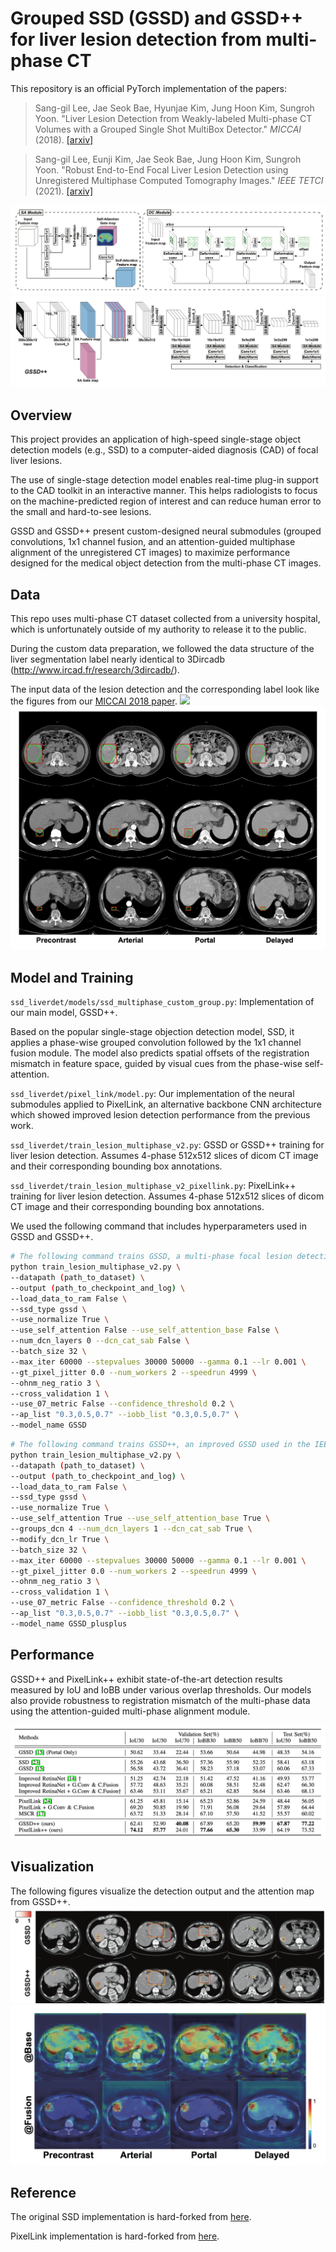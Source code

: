 # Grouped SSD (GSSD) and GSSD++ for liver lesion detection from multi-phase CT

This repository is an official PyTorch implementation of the papers:

> Sang-gil Lee, Jae Seok Bae, Hyunjae Kim, Jung Hoon Kim, Sungroh Yoon. "Liver Lesion Detection from Weakly-labeled Multi-phase CT Volumes with a Grouped Single Shot MultiBox Detector." _MICCAI_ (2018).
>[[arxiv]](https://arxiv.org/abs/1807.00436)
>

> Sang-gil Lee, Eunji Kim, Jae Seok Bae, Jung Hoon Kim, Sungroh Yoon. "Robust End-to-End Focal Liver Lesion Detection using Unregistered Multiphase Computed Tomography Images." _IEEE TETCI_ (2021).
>[[arxiv]](https://arxiv.org/abs/2112.01535)
>
>

![](./pics/gssdpp5.png)
![](./pics/gssdpp1.png)

## Overview
This project provides an application of high-speed single-stage object detection models (e.g., SSD) to a computer-aided diagnosis (CAD) of focal liver lesions.

The use of single-stage detection model enables real-time plug-in support to the CAD toolkit in an interactive manner. This helps radiologists to focus on the machine-predicted region of interest and can reduce human error to the small and hard-to-see lesions.

GSSD and GSSD++ present custom-designed neural submodules (grouped convolutions, 1x1 channel fusion, and an attention-guided multiphase alignment of the unregistered CT images) to maximize performance designed for the medical object detection from the multi-phase CT images.


## Data

This repo uses multi-phase CT dataset collected from a university hospital, which is unfortunately outside of my authority to release it to the public.

During the custom data preparation, we followed the data structure of the liver segmentation label nearly identical to 3Dircadb (http://www.ircad.fr/research/3dircadb/).

The input data of the lesion detection and the corresponding label look like the figures from our [MICCAI 2018 paper](https://arxiv.org/abs/1807.00436).
![](./pics/figure1.png)
![](./pics/gssdpp6.png)


## Model and Training 

`ssd_liverdet/models/ssd_multiphase_custom_group.py`: Implementation of our main model, GSSD++.

Based on the popular single-stage objection detection model, SSD, it applies a phase-wise grouped convolution followed by the 1x1 channel fusion module. The model also predicts spatial offsets of the registration mismatch in feature space, guided by visual cues from the phase-wise self-attention.

`ssd_liverdet/pixel_link/model.py`: Our implementation of the neural submodules applied to PixelLink, an alternative backbone CNN architecture which showed improved lesion detection performance from the previous work.

`ssd_liverdet/train_lesion_multiphase_v2.py`: GSSD or GSSD++ training for liver lesion detection. Assumes 4-phase 512x512 slices of dicom CT image and their corresponding bounding box annotations.

`ssd_liverdet/train_lesion_multiphase_v2_pixellink.py`: PixelLink++ training for liver lesion detection. Assumes 4-phase 512x512 slices of dicom CT image and their corresponding bounding box annotations.


We used the following command that includes hyperparameters used in GSSD and GSSD++.

```bash
# The following command trains GSSD, a multi-phase focal lesion detection model used in the MICCAI 2018 paper.
python train_lesion_multiphase_v2.py \
--datapath (path_to_dataset) \
--output (path_to_checkpoint_and_log) \
--load_data_to_ram False \
--ssd_type gssd \
--use_normalize True \
--use_self_attention False --use_self_attention_base False \
--num_dcn_layers 0 --dcn_cat_sab False \
--batch_size 32 \
--max_iter 60000 --stepvalues 30000 50000 --gamma 0.1 --lr 0.001 \
--gt_pixel_jitter 0.0 --num_workers 2 --speedrun 4999 \
--ohnm_neg_ratio 3 \
--cross_validation 1 \
--use_07_metric False --confidence_threshold 0.2 \
--ap_list "0.3,0.5,0.7" --iobb_list "0.3,0.5,0.7" \
--model_name GSSD
```

```bash
# The following command trains GSSD++, an improved GSSD used in the IEEE TETCI 2021 paper.
python train_lesion_multiphase_v2.py \
--datapath (path_to_dataset) \
--output (path_to_checkpoint_and_log) \
--load_data_to_ram False \
--ssd_type gssd \
--use_normalize True \
--use_self_attention True --use_self_attention_base True \
--groups_dcn 4 --num_dcn_layers 1 --dcn_cat_sab True \
--modify_dcn_lr True \
--batch_size 32 \
--max_iter 60000 --stepvalues 30000 50000 --gamma 0.1 --lr 0.001 \
--gt_pixel_jitter 0.0 --num_workers 2 --speedrun 4999 \
--ohnm_neg_ratio 3 \
--cross_validation 1 \
--use_07_metric False --confidence_threshold 0.2 \
--ap_list "0.3,0.5,0.7" --iobb_list "0.3,0.5,0.7" \
--model_name GSSD_plusplus
```

## Performance

GSSD++ and PixelLink++ exhibit state-of-the-art detection results measured by IoU and IoBB under various overlap thresholds. Our models also provide robustness to registration mismatch of the multi-phase data using the attention-guided multi-phase alignment module.

![](./pics/gssdpp4.png)

## Visualization

The following figures visualize the detection output and the attention map from GSSD++. 
![](./pics/gssdpp3.png)
![](./pics/gssdpp2.png)


## Reference
The original SSD implementation is hard-forked from [here](https://github.com/amdegroot/ssd.pytorch).

PixelLink implementation is hard-forked from [here](https://github.com/cheerss/PixelLink-with-pytorch).
